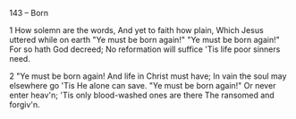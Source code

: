 143 – Born


1
How solemn are the words,
And yet to faith how plain,
Which Jesus uttered while on earth
"Ye must be born again!"
"Ye must be born again!"
For so hath God decreed;
No reformation will suffice
'Tis life poor sinners need.

2
"Ye must be born again!
And life in Christ must have;
In vain the soul may elsewhere go
'Tis He alone can save.
"Ye must be born again!"
Or never enter heav'n;
'Tis only blood-washed ones are there
The ransomed and forgiv'n. 

